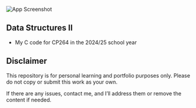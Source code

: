 
![App Screenshot](https://i.imgur.com/gRUupaJ.jpeg)
## Data Structures II

- My C code for CP264 in the 2024/25 school year


## Disclaimer

This repository is for personal learning and portfolio purposes only. Please do not copy or submit this work as your own.  

If there are any issues, contact me, and I’ll address them or remove the content if needed.  
